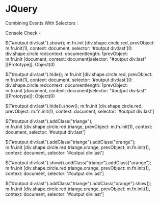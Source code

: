 # JQuery

Combining Events With Selectors :

Console Check - 

$("#output div:last").show();
m.fn.init [div.shape.circle.red, prevObject: m.fn.init(1), context: document, selector: '#output div:last']0: div.shape.circle.redcontext: documentlength: 1prevObject: m.fn.init [document, context: document]selector: "#output div:last"[[Prototype]]: Object(0)

$("#output div:last").hide();
m.fn.init [div.shape.circle.red, prevObject: m.fn.init(1), context: document, selector: '#output div:last']0: div.shape.circle.redcontext: documentlength: 1prevObject: m.fn.init [document, context: document]selector: "#output div:last"[[Prototype]]: Object(0)

$("#output div:last").hide().show();
m.fn.init [div.shape.circle.red, prevObject: m.fn.init(1), context: document, selector: '#output div:last']

$("#output div:last").addClass("triange");
m.fn.init [div.shape.circle.red.triange, prevObject: m.fn.init(1), context: document, selector: '#output div:last']

$("#output div:last").addClass("triange").addClass("orange");
m.fn.init [div.shape.circle.red.triange.orange, prevObject: m.fn.init(1), context: document, selector: '#output div:last']

$("#output div:last").show().addClass("triange").addClass("orange");
m.fn.init [div.shape.circle.red.triange.orange, prevObject: m.fn.init(1), context: document, selector: '#output div:last']

$("#output div:last").addClass("triange").addClass("orange").show();
m.fn.init [div.shape.circle.red.triange.orange, prevObject: m.fn.init(1), context: document, selector: '#output div:last']
